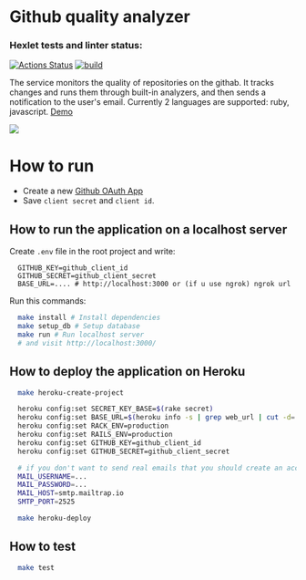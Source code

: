 # Github quality analyzer
### Hexlet tests and linter status:
[![Actions Status](https://github.com/alexSmkh/rails-project-lvl4/workflows/hexlet-check/badge.svg)](https://github.com/alexSmkh/rails-project-lvl4/actions)
[![build](https://github.com/alexSmkh/rails-project-lvl4/actions/workflows/build.yml/badge.svg?branch=main)](https://github.com/alexSmkh/rails-project-lvl4/actions/workflows/build.yml)

The service monitors the quality of repositories on the githab. It tracks changes and runs them through built-in analyzers, and then sends a notification to the user's email. Currently 2 languages are supported: ruby, javascript. [Demo](https://nameless-wildwood-93384.herokuapp.com/)

![](preview.gif)

# How to run
* Create a new [Github OAuth App](https://docs.github.com/en/developers/apps/building-oauth-apps/creating-an-oauth-app)
* Save `client secret` and `client id`.
## How to run the application on a localhost server
Create `.env` file in the root project and write:
```text
  GITHUB_KEY=github_client_id
  GITHUB_SECRET=github_client_secret
  BASE_URL=.... # http://localhost:3000 or (if u use ngrok) ngrok url
```

Run this commands:

```sh
  make install # Install dependencies
  make setup_db # Setup database
  make run # Run localhost server
  # and visit http://localhost:3000/
```

## How to deploy the application on Heroku
```sh
  make heroku-create-project

  heroku config:set SECRET_KEY_BASE=$(rake secret)
  heroku config:set BASE_URL=$(heroku info -s | grep web_url | cut -d= -f2)
  heroku config:set RACK_ENV=production
  heroku config:set RAILS_ENV=production
  heroku config:set GITHUB_KEY=github_client_id
  heroku config:set GITHUB_SECRET=github_client_secret

  # if you don't want to send real emails that you should create an account at  mailtrap.io. And copy the settings here:
  MAIL_USERNAME=...
  MAIL_PASSWORD=...
  MAIL_HOST=smtp.mailtrap.io
  SMTP_PORT=2525

  make heroku-deploy
```


## How to test
```sh
  make test
```
